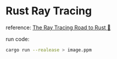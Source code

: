 
# Rust Ray Tracing


reference: [The Ray Tracing Road to Rust 🦀](https://the-ray-tracing-road-to-rust.vercel.app/)


run code:
```bash
cargo run --realease > image.ppm
```

